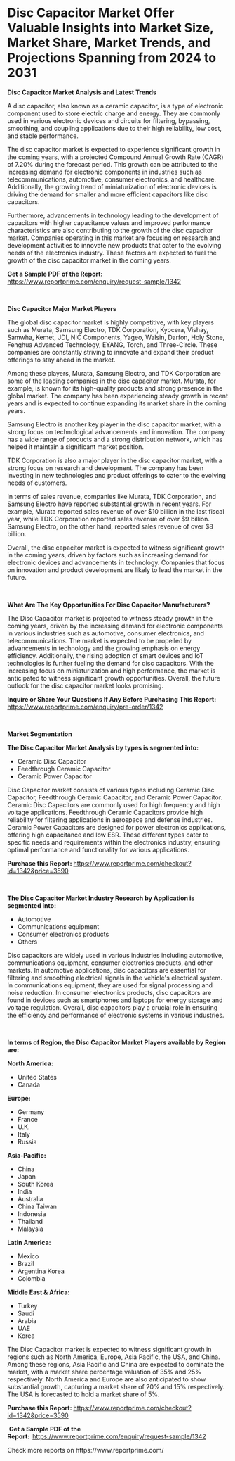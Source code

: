 <p><h1>Disc Capacitor Market Offer Valuable Insights into Market Size, Market Share, Market Trends, and Projections Spanning from 2024 to 2031</h1></p><p><strong>Disc Capacitor Market Analysis and Latest Trends</strong></p>
<p><p>A disc capacitor, also known as a ceramic capacitor, is a type of electronic component used to store electric charge and energy. They are commonly used in various electronic devices and circuits for filtering, bypassing, smoothing, and coupling applications due to their high reliability, low cost, and stable performance.</p><p>The disc capacitor market is expected to experience significant growth in the coming years, with a projected Compound Annual Growth Rate (CAGR) of 7.20% during the forecast period. This growth can be attributed to the increasing demand for electronic components in industries such as telecommunications, automotive, consumer electronics, and healthcare. Additionally, the growing trend of miniaturization of electronic devices is driving the demand for smaller and more efficient capacitors like disc capacitors.</p><p>Furthermore, advancements in technology leading to the development of capacitors with higher capacitance values and improved performance characteristics are also contributing to the growth of the disc capacitor market. Companies operating in this market are focusing on research and development activities to innovate new products that cater to the evolving needs of the electronics industry. These factors are expected to fuel the growth of the disc capacitor market in the coming years.</p></p>
<p><strong>Get a Sample PDF of the Report:&nbsp;</strong> <a href="https://www.reportprime.com/enquiry/request-sample/1342">https://www.reportprime.com/enquiry/request-sample/1342</a></p>
<p>&nbsp;</p>
<p><strong>Disc Capacitor Major Market Players</strong></p>
<p><p>The global disc capacitor market is highly competitive, with key players such as Murata, Samsung Electro, TDK Corporation, Kyocera, Vishay, Samwha, Kemet, JDI, NIC Components, Yageo, Walsin, Darfon, Holy Stone, Fenghua Advanced Technology, EYANG, Torch, and Three-Circle. These companies are constantly striving to innovate and expand their product offerings to stay ahead in the market.</p><p>Among these players, Murata, Samsung Electro, and TDK Corporation are some of the leading companies in the disc capacitor market. Murata, for example, is known for its high-quality products and strong presence in the global market. The company has been experiencing steady growth in recent years and is expected to continue expanding its market share in the coming years.</p><p>Samsung Electro is another key player in the disc capacitor market, with a strong focus on technological advancements and innovation. The company has a wide range of products and a strong distribution network, which has helped it maintain a significant market position.</p><p>TDK Corporation is also a major player in the disc capacitor market, with a strong focus on research and development. The company has been investing in new technologies and product offerings to cater to the evolving needs of customers.</p><p>In terms of sales revenue, companies like Murata, TDK Corporation, and Samsung Electro have reported substantial growth in recent years. For example, Murata reported sales revenue of over $10 billion in the last fiscal year, while TDK Corporation reported sales revenue of over $9 billion. Samsung Electro, on the other hand, reported sales revenue of over $8 billion.</p><p>Overall, the disc capacitor market is expected to witness significant growth in the coming years, driven by factors such as increasing demand for electronic devices and advancements in technology. Companies that focus on innovation and product development are likely to lead the market in the future.</p></p>
<p>&nbsp;</p>
<p><strong>What Are The Key Opportunities For Disc Capacitor Manufacturers?</strong></p>
<p><p>The Disc Capacitor market is projected to witness steady growth in the coming years, driven by the increasing demand for electronic components in various industries such as automotive, consumer electronics, and telecommunications. The market is expected to be propelled by advancements in technology and the growing emphasis on energy efficiency. Additionally, the rising adoption of smart devices and IoT technologies is further fueling the demand for disc capacitors. With the increasing focus on miniaturization and high performance, the market is anticipated to witness significant growth opportunities. Overall, the future outlook for the disc capacitor market looks promising.</p></p>
<p><strong>Inquire or Share Your Questions If Any Before Purchasing This Report:</strong> <a href="https://www.reportprime.com/enquiry/pre-order/1342">https://www.reportprime.com/enquiry/pre-order/1342</a></p>
<p>&nbsp;</p>
<p><strong>Market Segmentation</strong></p>
<p><strong>The Disc Capacitor Market Analysis by types is segmented into:</strong></p>
<p><ul><li>Ceramic Disc Capacitor</li><li>Feedthrough Ceramic Capacitor</li><li>Ceramic Power Capacitor</li></ul></p>
<p><p>Disc Capacitor market consists of various types including Ceramic Disc Capacitor, Feedthrough Ceramic Capacitor, and Ceramic Power Capacitor. Ceramic Disc Capacitors are commonly used for high frequency and high voltage applications. Feedthrough Ceramic Capacitors provide high reliability for filtering applications in aerospace and defense industries. Ceramic Power Capacitors are designed for power electronics applications, offering high capacitance and low ESR. These different types cater to specific needs and requirements within the electronics industry, ensuring optimal performance and functionality for various applications.</p></p>
<p><strong>Purchase this Report:&nbsp;</strong><a href="https://www.reportprime.com/checkout?id=1342&price=3590">https://www.reportprime.com/checkout?id=1342&price=3590</a></p>
<p>&nbsp;</p>
<p><strong>The Disc Capacitor Market Industry Research by Application is segmented into:</strong></p>
<p><ul><li>Automotive</li><li>Communications equipment</li><li>Consumer electronics products</li><li>Others</li></ul></p>
<p><p>Disc capacitors are widely used in various industries including automotive, communications equipment, consumer electronics products, and other markets. In automotive applications, disc capacitors are essential for filtering and smoothing electrical signals in the vehicle's electrical system. In communications equipment, they are used for signal processing and noise reduction. In consumer electronics products, disc capacitors are found in devices such as smartphones and laptops for energy storage and voltage regulation. Overall, disc capacitors play a crucial role in ensuring the efficiency and performance of electronic systems in various industries.</p></p>
<p>&nbsp;</p>
<p><strong>In terms of Region, the Disc Capacitor Market Players available by Region are:</strong></p>
<p>
    <p> <strong> North America: </strong>
        <ul>
            <li>United States</li>
            <li>Canada</li>
        </ul>
        </p> 
    <p> <strong> Europe: </strong>
        <ul>
            <li>Germany</li>
            <li>France</li>
            <li>U.K.</li>
            <li>Italy</li>
            <li>Russia</li>
        </ul>
        </p> 
    <p> <strong> Asia-Pacific: </strong>
        <ul>
            <li>China</li>
            <li>Japan</li>
            <li>South Korea</li>
            <li>India</li>
            <li>Australia</li>
            <li>China Taiwan</li>
            <li>Indonesia</li>
            <li>Thailand</li>
            <li>Malaysia</li>
        </ul>
        </p> 
    <p> <strong> Latin America: </strong>
        <ul>
            <li>Mexico</li>
            <li>Brazil</li>
            <li>Argentina Korea</li>
            <li>Colombia</li>
        </ul>
        </p> 
    <p> <strong> Middle East & Africa: </strong>
        <ul>
            <li>Turkey</li>
            <li>Saudi</li>
            <li>Arabia</li>
            <li>UAE</li>
            <li>Korea</li>
        </ul>
    </p>
    </p>
<p><p>The Disc Capacitor market is expected to witness significant growth in regions such as North America, Europe, Asia Pacific, the USA, and China. Among these regions, Asia Pacific and China are expected to dominate the market, with a market share percentage valuation of 35% and 25% respectively. North America and Europe are also anticipated to show substantial growth, capturing a market share of 20% and 15% respectively. The USA is forecasted to hold a market share of 5%.</p></p>
<p><strong>Purchase this Report: </strong><a href="https://www.reportprime.com/checkout?id=1342&price=3590">https://www.reportprime.com/checkout?id=1342&price=3590</a></p>
<p>&nbsp;<strong>Get a Sample PDF of the Report:&nbsp;&nbsp;</strong><a href="https://www.reportprime.com/enquiry/request-sample/1342">https://www.reportprime.com/enquiry/request-sample/1342</a></p>
<p><strong></strong></p>
<p>Check more reports on https://www.reportprime.com/</p>